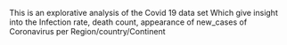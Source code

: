 This is an explorative analysis of the Covid 19 data set
Which give insight into the Infection rate, death count, appearance of new_cases of Coronavirus per Region/country/Continent
